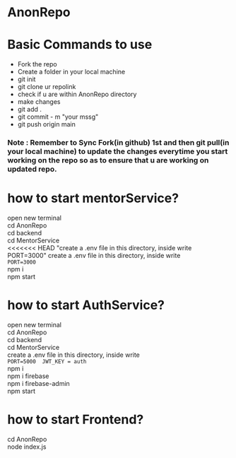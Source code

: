 # AnonRepo 

# Basic Commands to use
- Fork the repo
- Create a folder in your local machine
- git init
- git clone ur repolink
- check if u are within AnonRepo directory
- make changes
- git add .
- git commit - m "your mssg"
- git push origin main

### Note : Remember to Sync Fork(in github) 1st and then git pull(in your local machine) to update the changes everytime you start working on the repo so as to ensure that u are working on updated repo.
 

# how to start mentorService?
open new terminal <br>
cd AnonRepo<br>
cd backend<br>
cd MentorService<br>
<<<<<<< HEAD
"create a .env file in this directory, inside write PORT=3000"
create a .env file in this directory, inside write <br>
`PORT=3000` <br>
npm i <br>
npm start<br>
# how to start AuthService?
open new terminal <br>
cd AnonRepo<br>
cd backend<br>
cd MentorService<br>
create a .env file in this directory, inside write <br>
 `PORT=5000 
JWT_KEY = auth`<br>
npm i <br>
npm i firebase <br>
npm i firebase-admin <br>
npm start<br>
# how to start Frontend?
cd AnonRepo<br>
node index.js<br>